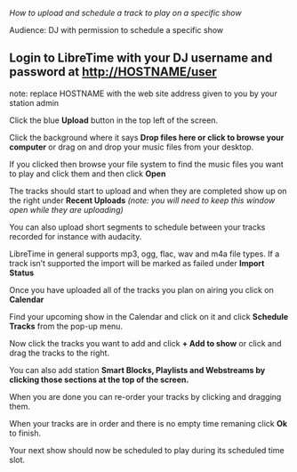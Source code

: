 *How to upload and schedule a track to play on a specific show*

Audience: DJ with permission to schedule a specific show

**Login** to LibreTime with your DJ username and password at
[http://HOSTNAME/user](http://HOSTNAME/user)
-

note: replace HOSTNAME with the web site address given to you by your
station admin

Click the blue **Upload** button in the top left of the screen.

Click the background where it says **Drop files here or click to browse
your computer** or drag on and drop your music files from your desktop.

If you clicked then browse your file system to find the music files you
want to play and click them and then click **Open**

The tracks should start to upload and when they are completed show up on
the right under **Recent Uploads** *(note: you will need to keep this
window open while they are uploading)*

You can also upload short segments to schedule between your tracks
recorded for instance with audacity.

LibreTime in general supports mp3, ogg, flac, wav and m4a file types. If
a track isn’t supported the import will be marked as failed under
**Import Status**

Once you have uploaded all of the tracks you plan on airing you click on
**Calendar**

Find your upcoming show in the Calendar and click on it and click
**Schedule Tracks** from the pop-up menu.

Now click the tracks you want to add and click **+ Add to show** or
click and drag the tracks to the right.

You can also add station **Smart Blocks, Playlists and Webstreams by
clicking those sections at the top of the screen.**

When you are done you can re-order your tracks by clicking and dragging
them.

When your tracks are in order and there is no empty time remaning click
**Ok** to finish.

Your next show should now be scheduled to play during its scheduled time
slot.
